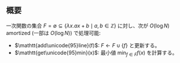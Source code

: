 ## 概要

一次関数の集合 $F = \emptyset \subseteq \lbrace \lambda x. ax + b \mid a, b \in \mathbb{Z} \rbrace$ に対し、次が $O(\log N)$ amortized (一部は $O(\log N)$) で処理可能:

-   $\mathtt{add\unicode{95}line}(f)$: $F \gets F \cup \lbrace f \rbrace$ と更新する。
-   $\mathtt{get\unicode{95}min}(x)$: 最小値 $\min _ {f \in F} f(x)$ を計算する。
